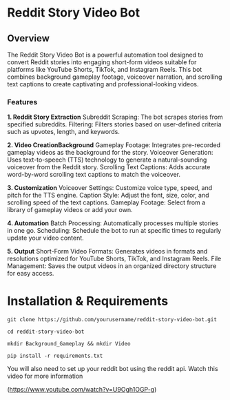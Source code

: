 # Reddit Story Video Bot

## Overview
The Reddit Story Video Bot is a powerful automation tool designed to convert Reddit stories into engaging short-form videos suitable for platforms like YouTube Shorts, TikTok, and Instagram Reels. This bot combines background gameplay footage, voiceover narration, and scrolling text captions to create captivating and professional-looking videos.

### Features

**1. Reddit Story Extraction**
  Subreddit Scraping: The bot scrapes stories from specified subreddits.
  Filtering: Filters stories based on user-defined criteria such as upvotes, length, and keywords.

**2. Video CreationBackground**
  Gameplay Footage: Integrates pre-recorded gameplay videos as the background for the story.
  Voiceover Generation: Uses text-to-speech (TTS) technology to generate a natural-sounding voiceover from the Reddit story.
  Scrolling Text Captions: Adds accurate word-by-word scrolling text captions to match the voiceover.

**3. Customization**
  Voiceover Settings: Customize voice type, speed, and pitch for the TTS engine.
  Caption Style: Adjust the font, size, color, and scrolling speed of the text captions.
  Gameplay Footage: Select from a library of gameplay videos or add your own.

**4. Automation**
  Batch Processing: Automatically processes multiple stories in one go.
  Scheduling: Schedule the bot to run at specific times to regularly update your video content.

**5. Output**
  Short-Form Video Formats: Generates videos in formats and resolutions optimized for YouTube Shorts, TikTok, and Instagram Reels.
  File Management: Saves the output videos in an organized directory structure for easy access.

# Installation & Requirements 

```
git clone https://github.com/yourusername/reddit-story-video-bot.git

cd reddit-story-video-bot

mkdir Background_Gameplay && mkdir Video

pip install -r requirements.txt
```
You will also need to set up your reddit bot using the reddit api. Watch this video for more information 

(https://www.youtube.com/watch?v=U9Ogh1OGP-g)
